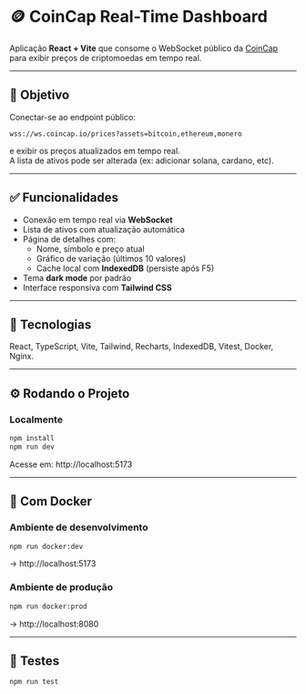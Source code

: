 # 🪙 CoinCap Real-Time Dashboard

Aplicação **React + Vite** que consome o WebSocket público da [CoinCap](https://coincap.io) para exibir preços de criptomoedas em tempo real.

---

## 🚀 Objetivo

Conectar-se ao endpoint público:
```
wss://ws.coincap.io/prices?assets=bitcoin,ethereum,monero
```
e exibir os preços atualizados em tempo real.  
A lista de ativos pode ser alterada (ex: adicionar solana, cardano, etc).

---

## ✅ Funcionalidades

- Conexão em tempo real via **WebSocket**
- Lista de ativos com atualização automática
- Página de detalhes com:
  - Nome, símbolo e preço atual
  - Gráfico de variação (últimos 10 valores)
  - Cache local com **IndexedDB** (persiste após F5)
- Tema **dark mode** por padrão
- Interface responsiva com **Tailwind CSS**

---

## 🧰 Tecnologias

React, TypeScript, Vite, Tailwind, Recharts, IndexedDB, Vitest, Docker, Nginx.

---

## ⚙️ Rodando o Projeto

### Localmente
```bash
npm install
npm run dev
```
Acesse em: http://localhost:5173

---

## 🐳 Com Docker

### Ambiente de desenvolvimento
```bash
npm run docker:dev
```
→ http://localhost:5173

### Ambiente de produção
```bash
npm run docker:prod
```
→ http://localhost:8080

---

## 🧪 Testes
```bash
npm run test
```
